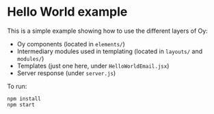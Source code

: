 Hello World example
===================

This is a simple example showing how to use the different layers of Oy:

- Oy components (located in `elements/`)
- Intermediary modules used in templating (located in `layouts/` and `modules/`)
- Templates (just one here, under `HelloWorldEmail.jsx`)
- Server response (under `server.js`)

To run:

```
npm install
npm start
```
